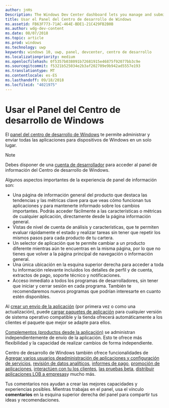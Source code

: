 ```yaml
---
author: jnHs
Description: The Windows Dev Center dashboard lets you manage and submit all of your apps for Windows devices in one place.
title: Usar el Panel del Centro de desarrollo de Windows
ms.assetid: FB63F773-71AC-464E-BDE1-21C429FB2B0B
ms.author: wdg-dev-content
ms.date: 08/07/2018
ms.topic: article
ms.prod: windows
ms.technology: uwp
keywords: windows 10, uwp, panel, devcenter, centro de desarrollo
ms.localizationpriority: medium
ms.openlocfilehash: 0f5357b038091b72681915e46875f92077bb3c9e
ms.sourcegitcommit: f5321b525034e2b3af202709e9b942ad5557e193
ms.translationtype: MT
ms.contentlocale: es-ES
ms.lasthandoff: 09/18/2018
ms.locfileid: "4021975"
---
```

# <a name="using-the-windows-dev-center-dashboard"></a>Usar el Panel del Centro de desarrollo de Windows


El [panel del centro de desarrollo de Windows](https://partner.microsoft.com/dashboard) te permite administrar y enviar todas las aplicaciones para dispositivos de Windows en un solo lugar.

> [!NOTE]
> Debes disponer de una [cuenta de desarrollador](http://go.microsoft.com/fwlink/p/?LinkId=615100) para acceder al panel de información del Centro de desarrollo de Windows.

Algunos aspectos importantes de la experiencia de panel de información son:

- Una página de información general del producto que destaca las tendencias y las métricas clave para que veas cómo funcionan tus aplicaciones y para mantenerte informado sobre los cambios importantes. Podrás acceder fácilmente a las características o métricas de cualquier aplicación, directamente desde la página información general.
- Vistas de nivel de cuenta de análisis y características, que te permiten evaluar rápidamente el estado y realizar tareas sin tener que repetir los mismos pasos para cada producto de tu cartera.
- Un selector de aplicación que te permite cambiar a un producto diferente mientras aún te encuentras en la misma página, por lo que no tienes que volver a la página principal de navegación o información general.
- Una única ubicación en la esquina superior derecha para acceder a toda tu información relevante incluidos los detalles de perfil y de cuenta, extractos de pago, soporte técnico y notificaciones.
- Acceso inmediato a todos los programas de desarrolladores, sin tener que iniciar y cerrar sesión en cada programa. También te recomendaremos nuevos programas que podrían interesarte en cuanto estén disponibles.

Al [crear un envío de la aplicación](app-submissions.md) (por primera vez o como una actualización), puede [cargar paquetes de aplicación](upload-app-packages.md) para cualquier versión de sistema operativo compatible y la tienda ofrecerá automáticamente a los clientes el paquete que mejor se adapte para ellos.

[Complementos (productos desde la aplicación)](add-on-submissions.md) se administran independientemente de envío de la aplicación. Esto te ofrece más flexibilidad y la capacidad de realizar cambios de forma independiente.

Centro de desarrollo de Windows también ofrece funcionalidades de [Agregar varios usuarios de](manage-account-users.md)[administración de aplicaciones y configuración de servicios](app-management-and-services.md), [revisión de datos analíticos](analytics.md), [informes de pago](payout-summary.md), [promoción de aplicaciones](attract-customers-and-promote-your-apps.md), [interactúen con tu los clientes](engage-with-your-customers.md), [las pruebas beta](beta-testing-and-targeted-distribution.md), [distribuir aplicaciones LOB a empresas](distribute-lob-apps-to-enterprises.md)y mucho más.

Tus comentarios nos ayudan a crear las mejores capacidades y experiencias posibles. Mientras trabajas en el panel, usa el vínculo **comentarios** en la esquina superior derecha del panel para compartir tus ideas y recomendaciones.


 

 




